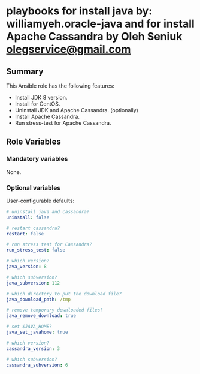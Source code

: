 
playbooks for install java by: williamyeh.oracle-java and for install Apache Cassandra by Oleh Seniuk olegservice@gmail.com
============

## Summary

This Ansible role has the following features:

 - Install JDK 8 version.
 - Install for CentOS.
 - Uninstall JDK and Apache Cassandra. (optionally)
 - Install Apache Cassandra.
 - Run stress-test for Apache Cassandra. 

## Role Variables

### Mandatory variables

None.

### Optional variables


User-configurable defaults:

```yaml
# uninstall java and cassandra?
uninstall: false

# restart cassandra?
restart: false

# run stress test for Cassandra?
run_stress_test: false

# which version?
java_version: 8

# which subversion?
java_subversion: 112

# which directory to put the download file?
java_download_path: /tmp

# remove temporary downloaded files?
java_remove_download: true

# set $JAVA_HOME?
java_set_javahome: true

# which version?
cassandra_version: 3

# which subversion?
cassandra_subversion: 6
```
